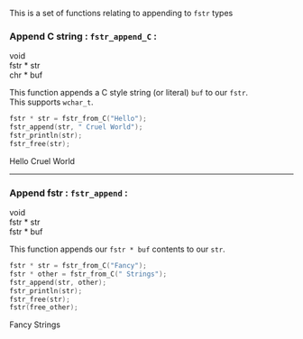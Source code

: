 <link rel="preconnect" href="https://fonts.googleapis.com">
<link rel="preconnect" href="https://fonts.gstatic.com" crossorigin>
<link href="https://fonts.googleapis.com/css2?family=Playfair+Display:ital,wght@0,400..900;1,400..900&display=swap" rel="stylesheet">

This is a set of functions relating to appending to `fstr` types

### Append C string : `fstr_append_C` :

<div class="arguments">
  <div class="ret">void</div>
  <div class="arg">fstr * str</div>
  <div class="arg">chr * buf</div>
</div>

This function appends a C style string (or literal) `buf` to our `fstr`.
<br/> This supports `wchar_t`.
<supwchr/>

```C
fstr * str = fstr_from_C("Hello");
fstr_append(str, " Cruel World");
fstr_println(str);
fstr_free(str);
```

<output>Hello Cruel World</output>

---

### Append fstr : `fstr_append` :

<div class="arguments">
  <div class="ret">void</div>
  <div class="arg">fstr * str</div>
  <div class="arg">fstr * buf</div>
</div>

This function appends our `fstr * buf` contents to our `str`.

```C
fstr * str = fstr_from_C("Fancy");
fstr * other = fstr_from_C(" Strings");
fstr_append(str, other);
fstr_println(str);
fstr_free(str);
fstr(free_other);
```

<output>Fancy Strings</output>
